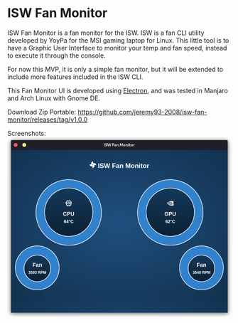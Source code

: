# ISW Fan Monitor
ISW Fan Monitor is a fan monitor for the ISW. ISW is a fan CLI utility developed by YoyPa for the MSI gaming laptop for Linux.
This little tool is to have a Graphic User Interface to monitor your temp and fan speed, instead to execute it through the console.

For now this MVP, it is only a simple fan monitor, but it will be extended to include more features included in the ISW CLI.

This Fan Monitor UI is developed using [Electron](https://electronjs.org/), and was tested in Manjaro and Arch Linux with Gnome DE.

Download Zip Portable:
https://github.com/jeremy93-2008/isw-fan-monitor/releases/tag/v1.0.0

Screenshots:
![Fan Monitor UI](./screenshot.png)   
